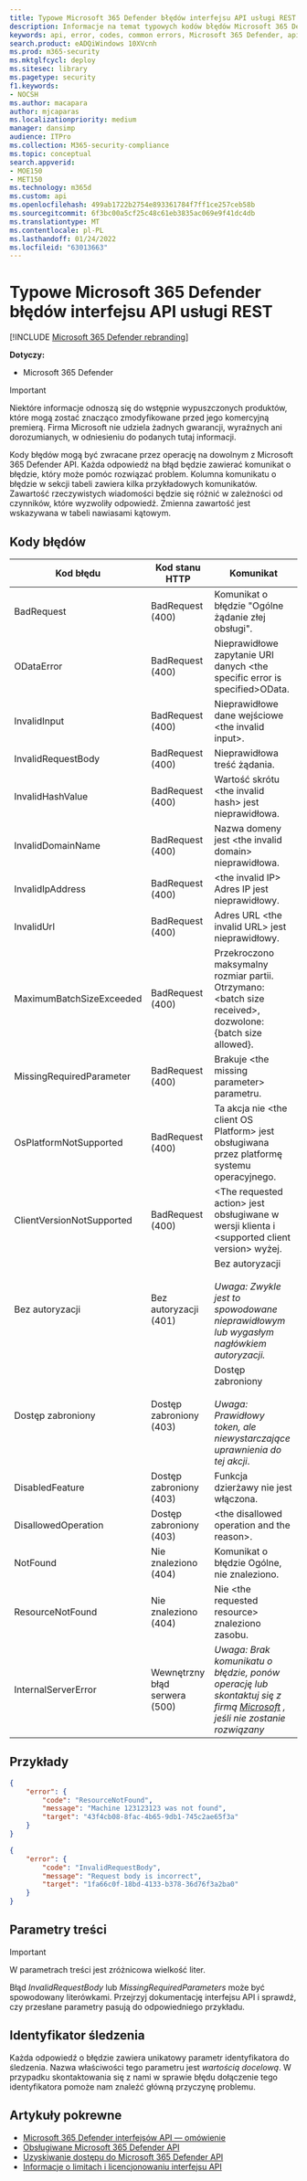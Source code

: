 ```yaml
---
title: Typowe Microsoft 365 Defender błędów interfejsu API usługi REST
description: Informacje na temat typowych kodów błędów Microsoft 365 Defender API REST
keywords: api, error, codes, common errors, Microsoft 365 Defender, api error codes
search.product: eADQiWindows 10XVcnh
ms.prod: m365-security
ms.mktglfcycl: deploy
ms.sitesec: library
ms.pagetype: security
f1.keywords:
- NOCSH
ms.author: macapara
author: mjcaparas
ms.localizationpriority: medium
manager: dansimp
audience: ITPro
ms.collection: M365-security-compliance
ms.topic: conceptual
search.appverid:
- MOE150
- MET150
ms.technology: m365d
ms.custom: api
ms.openlocfilehash: 499ab1722b2754e893361784f7ff1ce257ceb58b
ms.sourcegitcommit: 6f3bc00a5cf25c48c61eb3835ac069e9f41dc4db
ms.translationtype: MT
ms.contentlocale: pl-PL
ms.lasthandoff: 01/24/2022
ms.locfileid: "63013663"
---
```

# <a name="common-microsoft-365-defender-rest-api-error-codes"></a>Typowe Microsoft 365 Defender błędów interfejsu API usługi REST

[!INCLUDE [Microsoft 365 Defender rebranding](../includes/microsoft-defender.md)]

**Dotyczy:**

- Microsoft 365 Defender

> [!IMPORTANT]
> Niektóre informacje odnoszą się do wstępnie wypuszczonych produktów, które mogą zostać znacząco zmodyfikowane przed jego komercyjną premierą. Firma Microsoft nie udziela żadnych gwarancji, wyraźnych ani dorozumianych, w odniesieniu do podanych tutaj informacji.

Kody błędów mogą być zwracane przez operację na dowolnym z Microsoft 365 Defender API. Każda odpowiedź na błąd będzie zawierać komunikat o błędzie, który może pomóc rozwiązać problem. Kolumna komunikatu o błędzie w sekcji tabeli zawiera kilka przykładowych komunikatów. Zawartość rzeczywistych wiadomości będzie się różnić w zależności od czynników, które wyzwoliły odpowiedź. Zmienna zawartość jest wskazywana w tabeli nawiasami kątowym.

## <a name="error-codes"></a>Kody błędów

Kod błędu | Kod stanu HTTP | Komunikat
-|-|-
BadRequest | BadRequest (400) | Komunikat o błędzie "Ogólne żądanie złej obsługi".
ODataError | BadRequest (400) | Nieprawidłowe zapytanie URI danych \<the specific error is specified\>OData.
InvalidInput | BadRequest (400) | Nieprawidłowe dane wejściowe \<the invalid input\>.
InvalidRequestBody | BadRequest (400) | Nieprawidłowa treść żądania.
InvalidHashValue | BadRequest (400) | Wartość skrótu \<the invalid hash\> jest nieprawidłowa.
InvalidDomainName | BadRequest (400) | Nazwa domeny jest \<the invalid domain\> nieprawidłowa.
InvalidIpAddress | BadRequest (400) | \<the invalid IP\> Adres IP jest nieprawidłowy.
InvalidUrl | BadRequest (400) | Adres URL \<the invalid URL\> jest nieprawidłowy.
MaximumBatchSizeExceeded | BadRequest (400) | Przekroczono maksymalny rozmiar partii. Otrzymano: \<batch size received\>, dozwolone: {batch size allowed}.
MissingRequiredParameter | BadRequest (400) | Brakuje \<the missing parameter\> parametru.
OsPlatformNotSupported | BadRequest (400) | Ta akcja nie \<the client OS Platform\> jest obsługiwana przez platformę systemu operacyjnego.
ClientVersionNotSupported | BadRequest (400) | \<The requested action\> jest obsługiwane w wersji klienta i \<supported client version\> wyżej.
Bez autoryzacji | Bez autoryzacji (401) | Bez autoryzacji <br /><br />*Uwaga: Zwykle jest to spowodowane nieprawidłowym lub wygasłym nagłówkiem autoryzacji.*
Dostęp zabroniony | Dostęp zabroniony (403) | Dostęp zabroniony <br /><br />*Uwaga: Prawidłowy token, ale niewystarczające uprawnienia do tej akcji*.
DisabledFeature | Dostęp zabroniony (403) | Funkcja dzierżawy nie jest włączona.
DisallowedOperation | Dostęp zabroniony (403) | \<the disallowed operation and the reason\>.
NotFound | Nie znaleziono (404) | Komunikat o błędzie Ogólne, nie znaleziono.
ResourceNotFound | Nie znaleziono (404) | Nie \<the requested resource\> znaleziono zasobu.
InternalServerError | Wewnętrzny błąd serwera (500) | *Uwaga: Brak komunikatu o błędzie, ponów operację lub skontaktuj się z firmą [Microsoft](../../admin/get-help-support.md) , jeśli nie zostanie rozwiązany*

## <a name="examples"></a>Przykłady

```json
{
    "error": {
        "code": "ResourceNotFound",
        "message": "Machine 123123123 was not found",
        "target": "43f4cb08-8fac-4b65-9db1-745c2ae65f3a"
    }
}
```

```json
{
    "error": {
        "code": "InvalidRequestBody",
        "message": "Request body is incorrect",
        "target": "1fa66c0f-18bd-4133-b378-36d76f3a2ba0"
    }
}
```

## <a name="body-parameters"></a>Parametry treści

> [!IMPORTANT]
> W parametrach treści jest zróżnicowa wielkość liter.

Błąd *InvalidRequestBody* lub *MissingRequiredParameters* może być spowodowany literówkami. Przejrzyj dokumentację interfejsu API i sprawdź, czy przesłane parametry pasują do odpowiedniego przykładu.

## <a name="tracking-id"></a>Identyfikator śledzenia

Każda odpowiedź o błędzie zawiera unikatowy parametr identyfikatora do śledzenia. Nazwa właściwości tego parametru jest *wartością docelową*. W przypadku skontaktowania się z nami w sprawie błędu dołączenie tego identyfikatora pomoże nam znaleźć główną przyczynę problemu.

## <a name="related-articles"></a>Artykuły pokrewne

- [Microsoft 365 Defender interfejsów API — omówienie](api-overview.md)
- [Obsługiwane Microsoft 365 Defender API](api-supported.md)
- [Uzyskiwanie dostępu do Microsoft 365 Defender API](api-access.md)
- [Informacje o limitach i licencjonowaniu interfejsu API](api-terms.md)
